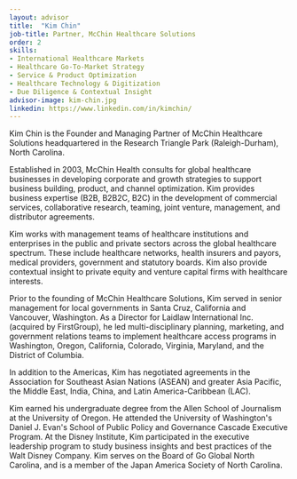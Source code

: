 ```yaml
---
layout: advisor
title:  "Kim Chin"
job-title: Partner, McChin Healthcare Solutions
order: 2
skills: 
- International Healthcare Markets
- Healthcare Go-To-Market Strategy
- Service & Product Optimization
- Healthcare Technology & Digitization
- Due Diligence & Contextual Insight
advisor-image: kim-chin.jpg
linkedin: https://www.linkedin.com/in/kimchin/
---
```

Kim Chin is the Founder and Managing Partner of McChin Healthcare Solutions headquartered in the Research Triangle Park (Raleigh-Durham), North Carolina.

Established in 2003, McChin Health consults for global healthcare businesses in developing corporate and growth strategies to support business building, product, and channel optimization. Kim provides business expertise (B2B, B2B2C, B2C) in the development of commercial services, collaborative research, teaming, joint venture, management, and distributor agreements.

Kim works with management teams of healthcare institutions and enterprises in the public and private sectors across the global healthcare spectrum. These include healthcare networks, health insurers and payors, medical providers, government and statutory boards. Kim also provide contextual insight to private equity and venture capital firms with healthcare interests.

Prior to the founding of McChin Healthcare Solutions, Kim served in senior management for local governments in Santa Cruz, California and Vancouver, Washington. As a Director for Laidlaw International Inc. (acquired by FirstGroup), he led multi-disciplinary planning, marketing, and government relations teams to implement healthcare access programs in Washington, Oregon, California, Colorado, Virginia, Maryland, and the District of Columbia.

In addition to the Americas, Kim has negotiated agreements in the Association for Southeast Asian Nations (ASEAN) and greater Asia Pacific, the Middle East, India, China, and Latin America-Caribbean (LAC).

Kim earned his undergraduate degree from the Allen School of Journalism at the University of Oregon. He attended the University of Washington's Daniel J. Evan's School of Public Policy and Governance Cascade Executive Program. At the Disney Institute, Kim participated in the executive leadership program to study business insights and best practices of the Walt Disney Company. Kim serves on the Board of Go Global North Carolina, and is a member of the Japan America Society of North Carolina.
